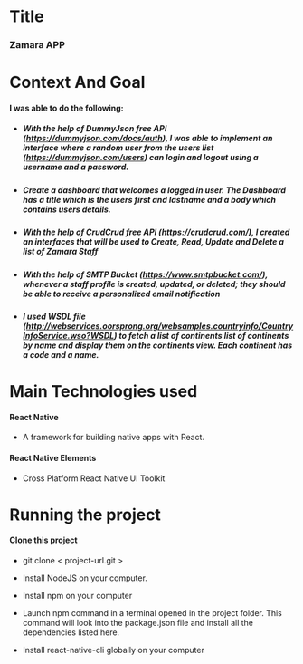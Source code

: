 # Title

### Zamara APP

# Context And Goal

#### I was able to do the following:

- ##### With the help of DummyJson free API (https://dummyjson.com/docs/auth), I was able to implement an interface where a random user from the users list (https://dummyjson.com/users) can login and logout using a username and a password.
- ##### Create a dashboard that welcomes a logged in user. The Dashboard has a title which is the users first and lastname and a body which contains users details.
- ##### With the help of CrudCrud free API (https://crudcrud.com/), I created an interfaces that will be used to Create, Read, Update and Delete a list of Zamara Staff
- ##### With the help of SMTP Bucket (https://www.smtpbucket.com/), whenever a staff profile is created, updated, or deleted; they should be able to receive a personalized email notification
- ##### I used WSDL file (http://webservices.oorsprong.org/websamples.countryinfo/CountryInfoService.wso?WSDL) to fetch a list of continents list of continents by name and display them on the continents view. Each continent has a code and a name.

# Main Technologies used

#### React Native

- A framework for building native apps with React.

#### React Native Elements

- Cross Platform React Native UI Toolkit

# Running the project

#### Clone this project

- git clone < project-url.git >
- Install NodeJS on your computer.
- Install npm on your computer

- Launch npm command in a terminal opened in the project folder.
  This command will look into the package.json file and install all the dependencies listed here.

- Install react-native-cli globally on your computer
